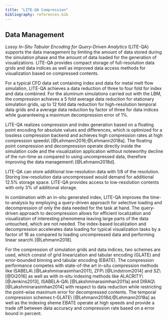 ```yaml
---
title: "LITE-QA Compression"
bibliography: references.bib
---
```


## Data Management

*Lossy In-Situ Tabular Encoding for Query-Driven Analytics* (LITE-QA) supports the data management by limiting the amount of data stored during the simulation phase and the amount of data loaded for the generation of visualizations.
LITE-QA provides compact storage of full-resolution data grids and data indices as well as improved data access methods for visualization based on compressed contents.

For a typical CFD data set containing index and data for metal melt flow simulation, LITE-QA achieves a data reduction of three to four fold for index and data combined.
For the aluminum simulations carried out with the LBM, the compression achieves a 5 fold average data reduction for stationary simulation grids, up to 12 fold data reduction for high-resolution temporal data grids and a average data reduction by factor of three for data indices while guaranteeing a maximum decompression error of 1%.

LITE-QA realizes compression and index generation based on a floating point encoding for absolute values and differences, which is optimized for a lossless compression backend and achieves high compression rates at high compression speeds\ [@Lehmann2016;@Lehmann2018a].
The floating point compression and decompression operate directly inside the simulation code and the visualization application without noteworthy decline of the run-time as compared to using uncompressed data, therefore improving the data management\ [@Lehmann2018d].

LITE-QA can store additional low-resolution data with 1/8 of the resolution.
Storing low-resolution data uncompressed would demand for additional 12.5% storage space.
LITE-QA provides access to low-resolution contents with only 3% of additional storage.

In combination with an in-situ generated index, LITE-QA improves the time-to-analysis by employing a query-driven approach for selective loading and decompression of only the data needed for the task at hand.
The query-driven approach to decompression allows for efficient localization and visualization of interesting phenomena leaving large parts of the data untouched, which are not needed.
The index-based localization and decompression accelerates data loading for typical visualization tasks by a factor of 16 as compared to loading uncompressed data and performing linear search\ [@Lehmann2018].

For the compression of simulation grids and data indices, two schemes are used, which consist of grid linearization and tabular encoding (GLATE) and error-bounded binning and tabular encoding (EBATE).
The compression performance competes with state-of-the art in-situ compression methods like ISABELA\ [@Lakshminarasimhan2011], ZFP\ [@Lindstrom2014] and SZ\ [@Di2016] as well as with in-situ indexing methods like ALACRITY\ [@Jenkins2013], ISABELA-QA\ [@Lakshminarasimhan2011a] and DIRAQ\ [@Lakshminarasimhan2014] with respect to data reduction while restricting the point-wise maximum error for decompressed contents.
The temporal compression schemes t-GLATE\ [@Lehmann2018d;@Lehmann2018a] as well as the indexing sheme EBATE operate at high speeds and provide a trade off between data accuracy and compression rate based on a error bound in percent.
